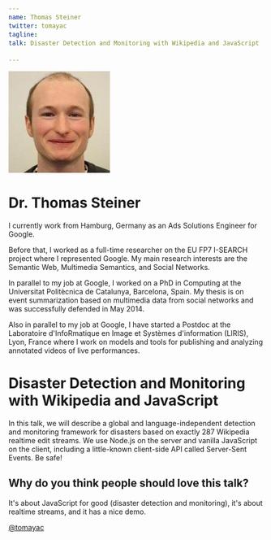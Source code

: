 ```yaml
---
name: Thomas Steiner
twitter: tomayac
tagline:
talk: Disaster Detection and Monitoring with Wikipedia and JavaScript

---
```


![Thomas Steiner](/media/speakers/thomas_steiner.jpg)

# Dr. Thomas Steiner
I currently work from Hamburg, Germany as an Ads Solutions Engineer for Google.

Before that, I worked as a full-time researcher on the EU FP7 I-SEARCH project where I represented Google. My main research interests are the Semantic Web, Multimedia Semantics, and Social Networks.

In parallel to my job at Google, I worked on a PhD in Computing at the Universitat Politècnica de Catalunya, Barcelona, Spain. My thesis is on event summarization based on multimedia data from social networks and was successfully defended in May 2014.

Also in parallel to my job at Google, I have started a Postdoc at the Laboratoire d'InfoRmatique en Image et Systèmes d'information (LIRIS), Lyon, France where I work on models and tools for publishing and analyzing annotated videos of live performances.


# Disaster Detection and Monitoring with Wikipedia and JavaScript
In this talk, we will describe a global and language-independent detection and monitoring framework for disasters based on exactly 287 Wikipedia realtime edit streams. We use Node.js on the server and vanilla JavaScript on the client, including a little-known client-side API called Server-Sent Events. Be safe!

## Why do you think people should love this talk?
It's about JavaScript for good (disaster detection and monitoring), it's about realtime streams, and it has a nice demo.

[@tomayac](https://twitter.com/tomayac)
